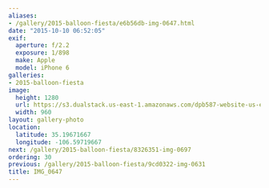 ```yaml
---
aliases:
- /gallery/2015-balloon-fiesta/e6b56db-img-0647.html
date: "2015-10-10 06:52:05"
exif:
  aperture: f/2.2
  exposure: 1/898
  make: Apple
  model: iPhone 6
galleries:
- 2015-balloon-fiesta
image:
  height: 1280
  url: https://s3.dualstack.us-east-1.amazonaws.com/dpb587-website-us-east-1/asset/gallery/2015-balloon-fiesta/e6b56db-img-0647~1280.jpg
  width: 960
layout: gallery-photo
location:
  latitude: 35.19671667
  longitude: -106.59719667
next: /gallery/2015-balloon-fiesta/8326351-img-0697
ordering: 30
previous: /gallery/2015-balloon-fiesta/9cd0322-img-0631
title: IMG_0647
---
```

